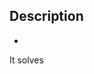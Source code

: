 <!-- PR Title format: feat|fix|chore|etc: short summary (e.g. feat: add aave snowbridge transfers) -->

## Description
<!-- Briefly describe the changes -->
- <!-- e.g. adds aave to the registry -->

It solves <!-- Linear issue, e.g. VEL-100 -->